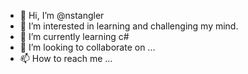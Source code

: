 - 👋 Hi, I’m @nstangler
- 👀 I’m interested in learning and challenging my mind.
- 🌱 I’m currently learning c#
- 💞️ I’m looking to collaborate on ...
- 📫 How to reach me ...

<!---
nstangler/nstangler is a ✨ special ✨ repository because its `README.md` (this file) appears on your GitHub profile.
You can click the Preview link to take a look at your changes.
--->

